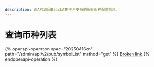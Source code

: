 ```yaml
---
description: 该API返回BlockATM平台支持的所有币种配置信息。
---
```


# 查询币种列表

{% openapi-operation spec="20250416cn" path="/admin/api/v2/pub/symbolList" method="get" %}
[Broken link](broken-reference)
{% endopenapi-operation %}
